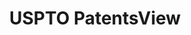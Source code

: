 ---
bigquery: https://console.cloud.google.com/bigquery?p=patents-public-data&d=patentsview&page=dataset
citation: Attribution should be given to PatentsView for use, distribution, or derivative
  works.
code: https://github.com/CSSIP-AIR/PatentsView-Code-Snippets/
contributors: USPTO
cost: None
description: 'PatentsView includes US patent data including raw data (summaries, applications,
  pregrant applications), disambugations of inventors and assignees, and inventor
  gender estimates.  Also foreign priority data, # of figures and sheets, and government
  interest statements.'
documentation: https://patentsview.org/query/builder-faqs
last_edit: 04/11/2022, 22:43:18
location: https://patentsview.org/
maintained_by: USPTO
record_creation_timestamp: 12/2/2020 17:20:46
schema_fields:
- subgroup
- filename
- disamb_inventor_id_20171226
- section
- doctype
- county_fips
- latlong
- disamb_assignee_id_20191231
- field_id
- mainclass_id
- variety
- disamb_assignee_id_20190312
- length
- latitude
- ipc_class
- _102_date
- designation
- name_last
- withdrawn
- citation_id
- num_sheets
- state
- reldocno
- disamb_inventor_id_20180528
- title
- type
- male_flag
- abstract
- f102_date
- lapse_of_patent
- gi_statement
- status
- uuid
- disamb_inventor_id_20200331
- organization_id
- disamb_inventor_id_20190312
- deceased
- disamb_inventor_id_20171003
- level_three
- sequence
- organization
- symbol_position
- disclaimer_date
- doc_type
- patent_id
- field_title
- inventor_id
- rawinventor_id
- ipc_version_indicator
- classification_value
- location_id
- publication_number
- _371_date
- f371_date
- disamb_inventor_id_20191231
- term_grant
- number
- level_two
- subcategory_id
- date
- country_transformed
- category_id
- group
- assignee_id
- disamb_inventor_id_20170307
- classification_data_source
- disamb_inventor_id_20190820
- name
- action_date
- level_one
- disamb_inventor_id_20200929
- term_extension
- dependent
- disamb_inventor_id_20201229
- name_first
- subclass_id
- disamb_inventor_id_20191008
- contract_award_number
- term_disclaimer
- subsection_id
- application_id
- rel_id
- disamb_assignee_id_20181127
- fname
- disamb_assignee_id_20191008
- id
- subclass
- num
- disamb_inventor_id_20170808
- relkind
- applicant_type
- classification_level
- attribution_status
- county
- disamb_assignee_id_20200929
- disamb_assignee_id_20200331
- rawlocation_id
- lname
- sector_title
- state_fips
- latin_name
- disamb_inventor_id_20181127
- role
- longitude
- lawyer_id
- num_claims
- disamb_assignee_id_20200630
- group_id
- rawassignee_id
- section_id
- text
- exemplary
- subgroup_id
- city
- disamb_inventor_id_20200630
- disamb_assignee_id_20190820
- male
- kind
- series_code
- main_group
- num_figures
- rule_47
- category
- classification_status
- country
shortname: patentsview
tags:
- disambiguation
- United States
- gender
terms_of_use: Creative Commons Attribution 4.0 International License.
timeframe: 1963-1999
title: USPTO PatentsView
uuid: cf1780b1-e265-4e49-8d1d-83b9cfe0fd9a
---